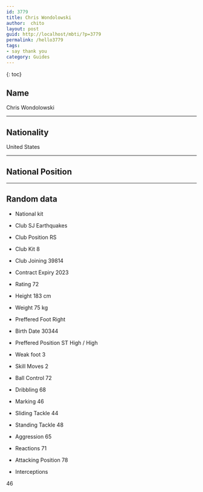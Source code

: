 ```yaml
---
id: 3779
title: Chris Wondolowski
author:  chito 
layout: post
guid: http://localhost/mbti/?p=3779
permalink: /hello3779
tags:
- say thank you
category: Guides
---
```



{: toc}


## Name  
Chris Wondolowski 

* * *

## Nationality  
United States 

* * *

## National Position 

* * *

## Random data 

  * National kit 
  * Club 
SJ Earthquakes 

  * Club Position 
RS 

  * Club Kit 
8 

  * Club Joining 
39814 

  * Contract Expiry 
2023 

  * Rating 
72 

  * Height 
183 cm 

  * Weight 
75 kg 

  * Preffered Foot 
Right 

  * Birth Date 
30344 

  * Preffered Position 
ST High / High 

  * Weak foot 
3 

  * Skill Moves 
2 

  * Ball Control 
72 

  * Dribbling 
68 

  * Marking 
46 

  * Sliding Tackle 
44 

  * Standing Tackle 
48 

  * Aggression 
65 

  * Reactions 
71 

  * Attacking Position 
78 

  * Interceptions 

46</ul>